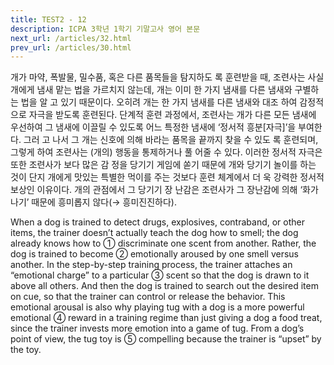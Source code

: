 ```yaml
---
title: TEST2 - 12
description: ICPA 3학년 1학기 기말고사 영어 본문
next_url: /articles/32.html
prev_url: /articles/30.html
---
```


개가 마약, 폭발물, 밀수품, 혹은 다른 품목들을 탐지하도 록 훈련받을 때, 조련사는 사실 개에게 냄새 맡는 법을 가르치지 않는데, 개는 이미 한 가지 냄새를 다른 냄새와 구별하는 법을 알 고 있기 때문이다. 오히려 개는 한 가지 냄새를 다른 냄새와 대조 하여 감정적으로 자극을 받도록 훈련된다. 단계적 훈련 과정에서, 조련사는 개가 다른 모든 냄새에 우선하여 그 냄새에 이끌릴 수 있도록 어느 특정한 냄새에 ‘정서적 흥분[자극]’을 부여한다. 그러 고 나서 그 개는 신호에 의해 바라는 품목을 끝까지 찾을 수 있도 록 훈련되며, 그렇게 하여 조련사는 (개의) 행동을 통제하거나 풀 어줄 수 있다. 이러한 정서적 자극은 또한 조련사가 보다 많은 감 정을 당기기 게임에 쏟기 때문에 개와 당기기 놀이를 하는 것이 단지 개에게 맛있는 특별한 먹이를 주는 것보다 훈련 체계에서 더 욱 강력한 정서적 보상인 이유이다. 개의 관점에서 그 당기기 장 난감은 조련사가 그 장난감에 의해 ‘화가 나기’ 때문에 흥미롭지 않다(→ 흥미진진하다).

When a dog is trained to detect drugs, explosives, contraband, or other items, the trainer doesn’t actually teach the dog how to smell; the dog already knows how to ① discriminate one scent from another. Rather, the dog is trained to become ② emotionally aroused by one smell versus another. In the step-by-step training process, the trainer attaches an “emotional charge” to a particular ③ scent so that the dog is drawn to it above all others. And then the dog is trained to search out the desired item on cue, so that the trainer can control or release the behavior. This emotional arousal is also why playing tug with a dog is a more powerful emotional ④ reward in a training regime than just giving a dog a food treat, since the trainer invests more emotion into a game of tug. From a dog’s point of view, the tug toy is ⑤ compelling because the trainer is “upset” by the toy.
